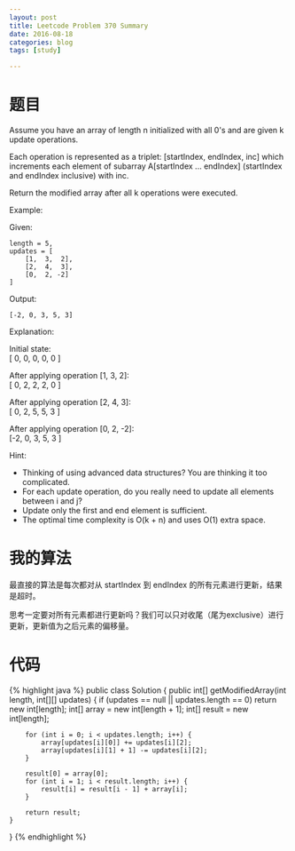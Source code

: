 ```yaml
---
layout: post
title: Leetcode Problem 370 Summary
date: 2016-08-18
categories: blog
tags: [study]

---
```


# 题目

Assume you have an array of length n initialized with all 0's and are given k update operations.

Each operation is represented as a triplet: [startIndex, endIndex, inc] which increments each element of subarray A[startIndex ... endIndex] (startIndex and endIndex inclusive) with inc.

Return the modified array after all k operations were executed.

Example:

Given:

    length = 5,
    updates = [
        [1,  3,  2],
        [2,  4,  3],
        [0,  2, -2]
    ]

Output:

    [-2, 0, 3, 5, 3]
    
Explanation:

Initial state:  
[ 0, 0, 0, 0, 0 ]

After applying operation [1, 3, 2]:  
[ 0, 2, 2, 2, 0 ]

After applying operation [2, 4, 3]:  
[ 0, 2, 5, 5, 3 ]

After applying operation [0, 2, -2]:  
[-2, 0, 3, 5, 3 ]

Hint:

* Thinking of using advanced data structures? You are thinking it too complicated.
* For each update operation, do you really need to update all elements between i and j?
* Update only the first and end element is sufficient.
* The optimal time complexity is O(k + n) and uses O(1) extra space.

# 我的算法

最直接的算法是每次都对从 startIndex 到 endIndex 的所有元素进行更新，结果是超时。

思考一定要对所有元素都进行更新吗？我们可以只对收尾（尾为exclusive）进行更新，更新值为之后元素的偏移量。

# 代码

{% highlight java %}
public class Solution {
    public int[] getModifiedArray(int length, int[][] updates) {
        if (updates == null || updates.length == 0) return new int[length];
        int[] array = new int[length + 1];
        int[] result = new int[length];
        
        for (int i = 0; i < updates.length; i++) {
            array[updates[i][0]] += updates[i][2];
            array[updates[i][1] + 1] -= updates[i][2];
        }
        
        result[0] = array[0];
        for (int i = 1; i < result.length; i++) {
            result[i] = result[i - 1] + array[i];
        }
        
        return result;
    }
}
{% endhighlight %}